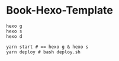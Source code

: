 # Book-Hexo-Template

``` hexo
hexo g
hexo s
hexo d
```

``` yarn
yarn start # == hexo g & hexo s
yarn deploy # bash deploy.sh
```